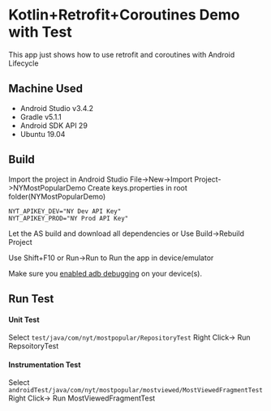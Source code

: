 # Kotlin+Retrofit+Coroutines Demo with Test

This app just shows how to use retrofit and coroutines with Android Lifecycle


## Machine Used
- Android Studio v3.4.2
- Gradle v5.1.1
- Android SDK API 29
- Ubuntu 19.04

## Build 
Import the project in Android Studio File->New->Import Project->NYMostPopularDemo
Create keys.properties in root folder(NYMostPopularDemo)
```
NYT_APIKEY_DEV="NY Dev API Key"
NYT_APIKEY_PROD="NY Prod API Key"
```  
Let the AS build and download all dependencies or Use Build->Rebuild Project

Use Shift+F10 or Run->Run to Run the app in device/emulator

Make sure you [enabled adb debugging][enable-adb] on your device(s).

[enable-adb]: https://developer.android.com/studio/command-line/adb.html#Enabling

## Run Test
#### Unit Test
Select ```test/java/com/nyt/mostpopular/RepositoryTest``` Right Click-> Run RepsoitoryTest

#### Instrumentation Test
Select ```androidTest/java/com/nyt/mostpopular/mostviewed/MostViewedFragmentTest``` Right Click-> Run MostViewedFragmentTest
